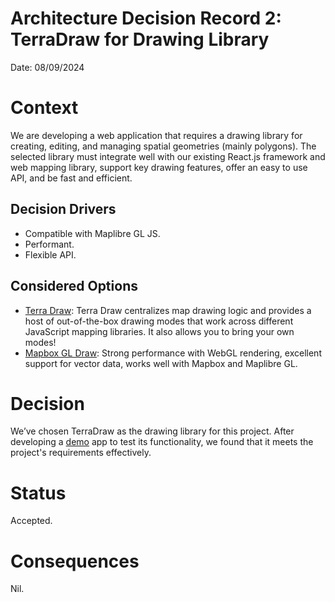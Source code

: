 # Architecture Decision Record 2: TerraDraw for Drawing Library

Date: 08/09/2024

# Context

We are developing a web application that requires a drawing library for creating, editing, and managing spatial geometries (mainly polygons). The selected library must integrate well with our existing React.js framework and web mapping library, support key drawing features, offer an easy to use API, and be fast and efficient.

## Decision Drivers

- Compatible with Maplibre GL JS.
- Performant.
- Flexible API.

## Considered Options

- [Terra Draw](https://github.com/JamesLMilner/terra-draw): Terra Draw centralizes map drawing logic and provides a host of out-of-the-box drawing modes that work across different JavaScript mapping libraries. It also allows you to bring your own modes!
- [Mapbox GL Draw](https://github.com/mapbox/mapbox-gl-draw): Strong performance with WebGL rendering, excellent support for vector data, works well with Mapbox and Maplibre GL.

# Decision

We’ve chosen TerraDraw as the drawing library for this project. After developing a [demo](https://github.com/jeafreezy/webmap-compare) app to test its functionality, we found that it meets the project's requirements effectively.

# Status

Accepted.

# Consequences

Nil.
